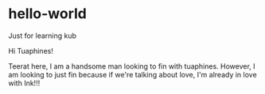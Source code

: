 # hello-world
Just for learning kub

Hi Tuaphines!

Teerat here, I am a handsome man looking to fin with tuaphines. However, I am looking to just fin because if we're talking about love, I'm already in love with Ink!!!
